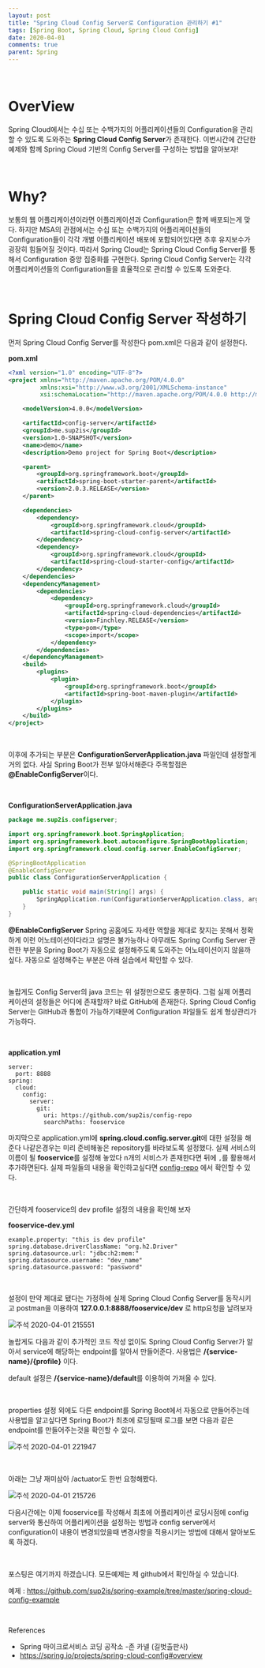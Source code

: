 ```yaml
---
layout: post
title: "Spring Cloud Config Server로 Configuration 관리하기 #1"
tags: [Spring Boot, Spring Cloud, Spring Cloud Config]
date: 2020-04-01
comments: true
parent: Spring
---
```




<br>

# OverView

Spring Cloud에서는 수십 또는 수백가지의 어플리케이션들의 Configuration을 관리할 수 있도록 도와주는 **Spring Cloud Config Server**가 존재한다. 이번시간에 간단한 예제와 함께 Spring Cloud 기반의 Config Server를 구성하는 방법을 알아보자!



<br>

# Why?

보통의 웹 어플리케이션이라면 어플리케이션과 Configuration은 함께 배포되는게 맞다. 하지만 MSA의 관점에서는 수십 또는 수백가지의 어플리케이션들의 Configuration들이 각각 개별 어플리케이션 배포에 포함되어있다면 추후 유지보수가 굉장히 힘들어질 것이다. 따라서 Spring Cloud는 Spring Cloud Config Server를 통해서 Configuration 중앙 집중화를 구현한다. Spring Cloud Config Server는 각각 어플리케이션들의 Configuration들을 효율적으로 관리할 수 있도록 도와준다.



<br>

# Spring Cloud Config Server 작성하기

먼저 Spring Cloud Config Server를 작성한다 pom.xml은 다음과 같이 설정한다.

**pom.xml**

```xml
<?xml version="1.0" encoding="UTF-8"?>
<project xmlns="http://maven.apache.org/POM/4.0.0"
         xmlns:xsi="http://www.w3.org/2001/XMLSchema-instance"
         xsi:schemaLocation="http://maven.apache.org/POM/4.0.0 http://maven.apache.org/xsd/maven-4.0.0.xsd">

    <modelVersion>4.0.0</modelVersion>

    <artifactId>config-server</artifactId>
    <groupId>me.sup2is</groupId>
    <version>1.0-SNAPSHOT</version>
    <name>demo</name>
    <description>Demo project for Spring Boot</description>

    <parent>
        <groupId>org.springframework.boot</groupId>
        <artifactId>spring-boot-starter-parent</artifactId>
        <version>2.0.3.RELEASE</version>
    </parent>

    <dependencies>
        <dependency>
            <groupId>org.springframework.cloud</groupId>
            <artifactId>spring-cloud-config-server</artifactId>
        </dependency>
        <dependency>
            <groupId>org.springframework.cloud</groupId>
            <artifactId>spring-cloud-starter-config</artifactId>
        </dependency>
    </dependencies>
    <dependencyManagement>
        <dependencies>
            <dependency>
                <groupId>org.springframework.cloud</groupId>
                <artifactId>spring-cloud-dependencies</artifactId>
                <version>Finchley.RELEASE</version>
                <type>pom</type>
                <scope>import</scope>
            </dependency>
        </dependencies>
    </dependencyManagement>
    <build>
        <plugins>
            <plugin>
                <groupId>org.springframework.boot</groupId>
                <artifactId>spring-boot-maven-plugin</artifactId>
            </plugin>
        </plugins>
    </build>
</project>

```

<br>

이후에 추가되는 부분은 **ConfigurationServerApplication.java** 파일인데 설정할게 거의 없다. 사실 Spring Boot가 전부 알아서해준다 주목할점은 **@EnableConfigServer**이다.

<br>

**ConfigurationServerApplication.java**

```java
package me.sup2is.configserver;

import org.springframework.boot.SpringApplication;
import org.springframework.boot.autoconfigure.SpringBootApplication;
import org.springframework.cloud.config.server.EnableConfigServer;

@SpringBootApplication
@EnableConfigServer
public class ConfigurationServerApplication {

    public static void main(String[] args) {
        SpringApplication.run(ConfigurationServerApplication.class, args);
    }
}

```

**@EnableConfigServer** Spring 공홈에도 자세한 역할을 제대로 찾지는 못해서 정확하게 이런 어노테이션이다라고 설명은 불가능하나 아무래도 Spring Config Server 관련한 부분을 Spring Boot가 자동으로 설정해주도록 도와주는 어노테이션이지 않을까 싶다. 자동으로 설정해주는 부분은 아래 실습에서 확인할 수 있다.

<br>

놀랍게도 Config Server의 java 코드는 위 설정만으로도 충분하다. 그럼 실제 어플리케이션의 설정들은 어디에 존재할까? 바로 GitHub에 존재한다. Spring Cloud Config Server는 GitHub과 통합이 가능하기때문에 Configuration 파일들도 쉽게 형상관리가 가능하다.

<br>

**application.yml**

```properties
server:
  port: 8888
spring:
  cloud:
    config:
      server:
        git:
          uri: https://github.com/sup2is/config-repo
          searchPaths: fooservice
```

마지막으로 application.yml에 **spring.cloud.config.server.git**에 대한 설정을 해준다 나같은경우는 미리 준비해놓은 repository를 바라보도록 설정했다. 실제 서비스의 이름이 될 **fooservice**를 설정해 놓았다 n개의 서비스가 존재한다면 뒤에 `,`를 활용해서 추가하면된다. 실제 파일들의 내용을 확인하고싶다면 [config-repo](https://github.com/sup2is/config-repo) 에서 확인할 수 있다.

<br>

간단하게 fooservice의 dev profile 설정의 내용을 확인해 보자

**fooservice-dev.yml**

```properties
example.property: "this is dev profile"
spring.database.driverClassName: "org.h2.Driver"
spring.datasource.url: "jdbc:h2:mem:"
spring.datasource.username: "dev_name"
spring.datasource.password: "password"
```

<br>

설정이 만약 제대로 됐다는 가정하에 실제 Spring Cloud Config Server를 동작시키고 postman을 이용하여 **127.0.0.1:8888/fooservice/dev** 로 http요청을 날려보자



![주석 2020-04-01 215551](https://user-images.githubusercontent.com/30790184/78141864-128e7180-7467-11ea-8e42-fb0646bb0725.png)

놀랍게도 다음과 같이 추가적인 코드 작성 없이도 Spring Cloud Config Server가 알아서 service에 해당하는 endpoint를 알아서 만들어준다. 사용법은 **/{service-name}/{profile}** 이다. 

default 설정은 **/{service-name}/default**를 이용하여 가져올 수 있다.

<br>

properties 설정 외에도 다른 endpoint를 Spring Boot에서 자동으로 만들어주는데 사용법을 알고싶다면 Spring Boot가 최초에 로딩될때 로그를 보면 다음과 같은 endpoint를 만들어주는것을 확인할 수 있다.

![주석 2020-04-01 221947](https://user-images.githubusercontent.com/30790184/78141873-13bf9e80-7467-11ea-82bc-ee8dfb01397b.png)

<br>

아래는 그냥 재미삼아 /actuator도 한번 요청해봤다.



![주석 2020-04-01 215726](https://user-images.githubusercontent.com/30790184/78141869-13bf9e80-7467-11ea-8515-2533726dcdcd.png)





다음시간에는 이제 fooservice를 작성해서 최초에 어플리케이션 로딩시점에 config server와 통신하여 어플리케이션을 설정하는 방법과 config server에서 configuration이 내용이 변경되었을때 변경사항을 적용시키는 방법에 대해서 알아보도록 하겠다.





<br>

포스팅은 여기까지 하겠습니다.  모든예제는 제 github에서 확인하실 수 있습니다.

예제 : https://github.com/sup2is/spring-example/tree/master/spring-cloud-config-example



<br>

References

-  Spring 마이크로서비스 코딩 공작소 -존 카넬 (길벗출판사)
-  https://spring.io/projects/spring-cloud-config#overview

